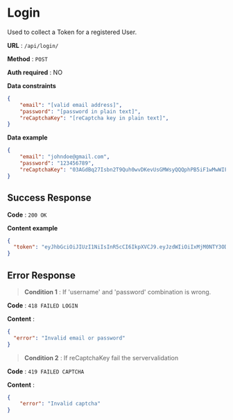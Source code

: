 # Login 

Used to collect a Token for a registered User.

**URL** : `/api/login/`

**Method** : `POST`

**Auth required** : NO

**Data constraints**

```json
{
    "email": "[valid email address]",
    "password": "[password in plain text]",
    "reCaptchaKey": "[reCaptcha key in plain text]",
}
```

**Data example**

```json
{
    "email": "johndoe@gmail.com",
    "password": "123456789",
    "reCaptchaKey": "03AGdBq27Isbn2T9Quh0wvDKevUsGMWsyQQQphPB5iF1wMwWIFn6slZMO",
}
```

## Success Response

**Code** : `200 OK`

**Content example**

```json
{
  "token": "eyJhbGciOiJIUzI1NiIsInR5cCI6IkpXVCJ9.eyJzdWIiOiIxMjM0NTY3ODkwIiwibmFtZSI6IkpvaG4gRG9lIiwiaWF0IjoxNTE2MjM5MDIyfQ.SflKxwRJSMeKKF2QT4fwpMeJf36POk6yJV_adQssw5c"
}
```

## Error Response

>**Condition 1** : If 'username' and 'password' combination is wrong.

**Code** : `418 FAILED LOGIN`

**Content** :

```json
{
  "error": "Invalid email or password"
}
```

>**Condition 2** : If reCaptchaKey fail the servervalidation

**Code** : `419 FAILED CAPTCHA`

**Content** :

```json
{
    "error": "Invalid captcha"
}
```